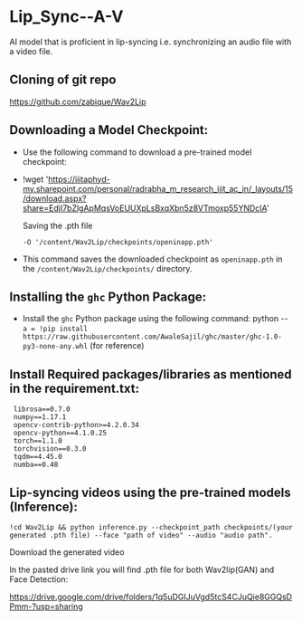 # Lip_Sync--A-V
AI model that is proficient in lip-syncing i.e. synchronizing an audio file with a video file.

## Cloning of git repo

https://github.com/zabique/Wav2Lip

## Downloading a Model Checkpoint:

   - Use the following command to download a pre-trained model checkpoint:
   - 
     !wget 'https://iiitaphyd-my.sharepoint.com/personal/radrabha_m_research_iiit_ac_in/_layouts/15/download.aspx?share=EdjI7bZlgApMqsVoEUUXpLsBxqXbn5z8VTmoxp55YNDcIA'


     Saving the .pth file
     
     ``-O '/content/Wav2Lip/checkpoints/openinapp.pth'``
     
   - This command saves the downloaded checkpoint as `openinapp.pth` in the `/content/Wav2Lip/checkpoints/` directory.



## Installing the `ghc` Python Package:

   - Install the `ghc` Python package using the following command:
     python --
     ``a = !pip install https://raw.githubusercontent.com/AwaleSajil/ghc/master/ghc-1.0-py3-none-any.whl``
     (for reference)

## Install Required packages/libraries as mentioned in the requirement.txt:

     librosa==0.7.0
     numpy==1.17.1
     opencv-contrib-python>=4.2.0.34
     opencv-python==4.1.0.25
     torch==1.1.0
     torchvision==0.3.0
     tqdm==4.45.0
     numba==0.48
     

## Lip-syncing videos using the pre-trained models (Inference):

    !cd Wav2Lip && python inference.py --checkpoint_path checkpoints/(your generated .pth file) --face "path of video" --audio "audio path".


Download the generated video

In the pasted drive link you will find .pth file for both Wav2lip(GAN) and Face Detection:

https://drive.google.com/drive/folders/1q5uDGIJuVgd5tcS4CJuQie8GGQsDPmm-?usp=sharing




     
